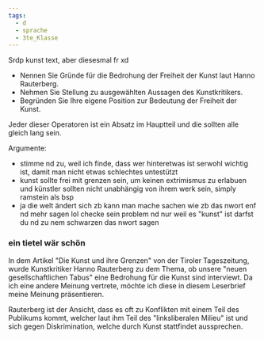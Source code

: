 ```yaml
---
tags:
  - d
  - sprache
  - 3te_Klasse
---
```

Srdp kunst text, aber diesesmal fr xd

- Nennen Sie Gründe für die Bedrohung der Freiheit der Kunst laut Hanno Rauterberg.
- Nehmen Sie Stellung zu ausgewählten Aussagen des Kunstkritikers.
- Begründen Sie Ihre eigene Position zur Bedeutung der Freiheit der Kunst. 

Jeder dieser Operatoren ist ein Absatz im Hauptteil und die sollten alle gleich lang sein.

Argumente:
- stimme nd zu, weil ich finde, dass wer hinteretwas ist serwohl wichtig ist, damit man nicht etwas schlechtes untestützt
- kunst sollte frei mit grenzen sein, um keinen extrimismus zu erlabuen und künstler sollten nicht unabhängig von ihrem werk sein, simply ramstein als bsp
- ja die welt ändert sich zb kann man mache sachen wie zb das nwort enf nd mehr sagen lol checke sein problem nd nur weil es "kunst" ist darfst du nd zu nem schwarzen das nwort sagen
### ein tietel wär schön

In dem Artikel "Die Kunst und ihre Grenzen" von der Tiroler Tageszeitung, wurde Kunstkritiker Hanno Rauterberg zu dem Thema, ob unsere "neuen gesellschaftlichen Tabus" eine Bedrohung für die Kunst sind interviewt. Da ich eine andere Meinung vertrete, möchte ich diese in diesem Leserbrief meine Meinung präsentieren.

Rauterberg ist der Ansicht, dass es oft zu Konflikten mit einem Teil des Publikums kommt, welcher laut ihm Teil des "linksliberalen Milieu" ist und sich gegen Diskrimination, welche durch Kunst stattfindet aussprechen.  